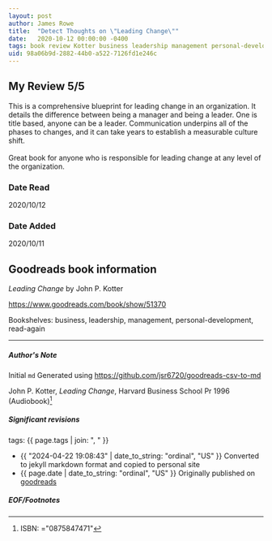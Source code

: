 ```yaml
---
layout: post
author: James Rowe
title:  "Detect Thoughts on \"Leading Change\""
date:   2020-10-12 00:00:00 -0400
tags: book review Kotter business leadership management personal-development read-again
uid: 98a06b9d-2882-44b0-a522-7126fd1e246c
---
```


<!-- highly dependent on how you personally use jekyll templates, and how you want this to show up -->
<!-- escape any jekyll keys with double brackets -->

## My Review 5/5

This is a comprehensive blueprint for leading change in an organization. It details the difference between being a manager and being a leader. One is title based, anyone can be a leader. Communication underpins all of the phases to changes, and it can take years to establish a measurable culture shift.<br/><br/>Great book for anyone who is responsible for leading change at any level of the organization.

### Date Read
2020/10/12

### Date Added
2020/10/11

## Goodreads book information

*Leading Change* by John P. Kotter

https://www.goodreads.com/book/show/51370

Bookshelves: business, leadership, management, personal-development, read-again

---

##### Author's Note

Initial `md` Generated using https://github.com/jsr6720/goodreads-csv-to-md

John P. Kotter, *Leading Change*,  Harvard Business School Pr 1996 (Audiobook)[^1]

##### Significant revisions

tags: {{ page.tags | join: ", " }} <!-- todo move this somewhere -->

- {{ "2024-04-22 19:08:43" | date_to_string: "ordinal", "US" }} Converted to jekyll markdown format and copied to personal site
- {{ page.date | date_to_string: "ordinal", "US" }} Originally published on [goodreads](https://www.goodreads.com)

##### EOF/Footnotes

[^1]: ISBN: ="0875847471"
